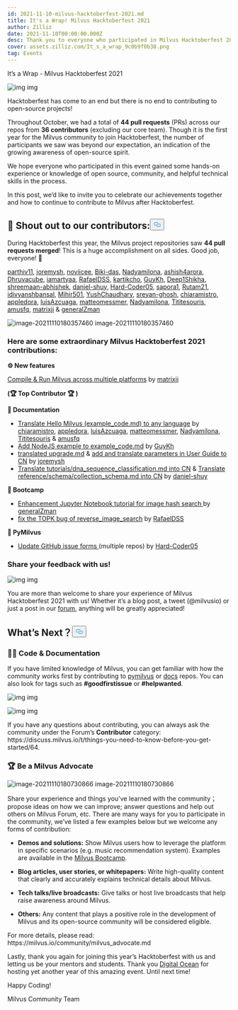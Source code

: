 ```yaml
---
id: 2021-11-10-milvus-hacktoberfest-2021.md
title: It's a Wrap! Milvus Hacktoberfest 2021
author: Zilliz
date: 2021-11-10T00:00:00.000Z
desc: Thank you to everyone who participated in Milvus Hacktoberfest 2021!
cover: assets.zilliz.com/It_s_a_wrap_9c0b9f0b38.png
tag: Events
---
```

<custom-h1>It’s a Wrap - Milvus Hacktoberfest 2021</custom-h1><p>
  <span class="img-wrapper">
    <img translate="no" src="https://assets.zilliz.com/Blog_cover_a6ce8748d7.jpeg" alt="img" class="doc-image" id="img" />
    <span>img</span>
  </span>
</p>
<p>Hacktoberfest has come to an end but there is no end to contributing to open-source projects!</p>
<p>Throughout October, we had a total of <strong>44 pull requests</strong> (PRs) across our repos from <strong>36 contributors</strong> (excluding our core team). Though it is the first year for the Milvus community to join Hacktoberfest, the number of participants we saw was beyond our expectation, an indication of the growing awareness of open-source spirit.</p>
<p>We hope everyone who participated in this event gained some hands-on experience or knowledge of open source, community, and helpful technical skills  in the process.️️️</p>
<p>In this post, we’d like to invite you to celebrate our achievements together and how to continue to contribute to Milvus after Hacktoberfest.</p>
<h2 id="📣-Shout-out-to-our-contributors" class="common-anchor-header"><strong>📣 Shout out to our contributors:</strong><button data-href="#📣-Shout-out-to-our-contributors" class="anchor-icon" translate="no">
      <svg translate="no"
        aria-hidden="true"
        focusable="false"
        height="20"
        version="1.1"
        viewBox="0 0 16 16"
        width="16"
      >
        <path
          fill="#0092E4"
          fill-rule="evenodd"
          d="M4 9h1v1H4c-1.5 0-3-1.69-3-3.5S2.55 3 4 3h4c1.45 0 3 1.69 3 3.5 0 1.41-.91 2.72-2 3.25V8.59c.58-.45 1-1.27 1-2.09C10 5.22 8.98 4 8 4H4c-.98 0-2 1.22-2 2.5S3 9 4 9zm9-3h-1v1h1c1 0 2 1.22 2 2.5S13.98 12 13 12H9c-.98 0-2-1.22-2-2.5 0-.83.42-1.64 1-2.09V6.25c-1.09.53-2 1.84-2 3.25C6 11.31 7.55 13 9 13h4c1.45 0 3-1.69 3-3.5S14.5 6 13 6z"
        ></path>
      </svg>
    </button></h2><p>During Hacktoberfest this year, the Milvus project repositories saw <strong>44 pull requests merged</strong>! This is a huge accomplishment on all sides. Good job, everyone! 🎉</p>
<p><a href="https://github.com/parthiv11">parthiv11</a>, <a href="https://github.com/joremysh">joremysh</a>, <a href="https://github.com/noviicee">noviicee</a>, <a href="https://github.com/Biki-das">Biki-das</a>, <a href="https://github.com/Nadyamilona">Nadyamilona</a>, <a href="https://github.com/ashish4arora">ashish4arora</a>, <a href="https://github.com/Dhruvacube">Dhruvacube</a>, <a href="https://github.com/iamartyaa">iamartyaa</a>, <a href="https://github.com/RafaelDSS">RafaelDSS</a>, <a href="https://github.com/kartikcho">kartikcho</a>, <a href="https://github.com/GuyKh">GuyKh</a>, <a href="https://github.com/Deep1Shikha">Deep1Shikha</a>, <a href="https://github.com/shreemaan-abhishek">shreemaan-abhishek</a>, <a href="https://github.com/daniel-shuy">daniel-shuy</a>, <a href="https://github.com/Hard-Coder05">Hard-Coder05</a>, <a href="https://github.com/sapora1">sapora1</a>, <a href="https://github.com/Rutam21">Rutam21</a>, <a href="https://github.com/idivyanshbansal">idivyanshbansal</a>, <a href="https://github.com/Mihir501">Mihir501</a>, <a href="https://github.com/Ayushchaudhary-Github">YushChaudhary</a>, <a href="https://github.com/sreyan-ghosh">sreyan-ghosh</a>, <a href="https://github.com/chiaramistro">chiaramistro</a>, <a href="https://github.com/appledora">appledora</a>, <a href="https://github.com/luisAzcuaga">luisAzcuaga</a>, <a href="https://github.com/matteomessmer">matteomessmer</a>, <a href="https://github.com/Nadyamilona">Nadyamilona</a>, <a href="https://github.com/Tititesouris">Tititesouris</a>, <a href="https://github.com/amusfq">amusfq</a>, <a href="https://github.com/matrixji">matrixji</a> &amp; <a href="https://github.com/zamanmub">generalZman</a></p>
<p>
  <span class="img-wrapper">
    <img translate="no" src="https://assets.zilliz.com/_80b0d87746.png" alt="image-20211110180357460" class="doc-image" id="image-20211110180357460" />
    <span>image-20211110180357460</span>
  </span>
</p>
<h3 id="Here-are-some-extraordinary-Milvus-Hacktoberfest-2021-contributions" class="common-anchor-header">Here are some extraordinary Milvus Hacktoberfest 2021 contributions:</h3><p><strong>⚙️ New features</strong></p>
<p><a href="https://github.com/milvus-io/milvus/issues/7706">Compile &amp; Run Milvus across multiple platforms</a> by <a href="https://github.com/matrixji">matrixji</a></p>
<p><strong>(🏆  Top Contributor  🏆 )</strong></p>
<p><strong>📝  Documentation</strong></p>
<ul>
<li><a href="https://github.com/milvus-io/bootcamp/issues/720">Translate Hello Milvus (example_code.md) to any language</a> by <a href="https://github.com/chiaramistro">chiaramistro</a>, <a href="https://github.com/appledora">appledora</a>, <a href="https://github.com/luisAzcuaga">luisAzcuaga</a>, <a href="https://github.com/matteomessmer">matteomessmer</a>, <a href="https://github.com/Nadyamilona">Nadyamilona</a>, <a href="https://github.com/Tititesouris">Tititesouris</a> &amp; <a href="https://github.com/amusfq">amusfq</a></li>
<li><a href="https://github.com/milvus-io/bootcamp/issues/720">Add NodeJS example to example_code.md</a> by <a href="https://github.com/GuyKh">GuyKh</a></li>
<li><a href="https://github.com/milvus-io/milvus-docs/pull/921/files">translated upgrade.md</a> &amp; <a href="https://github.com/milvus-io/milvus-docs/pull/892">add and translate parameters in User Guide to CN</a> by <a href="https://github.com/joremysh">joremysh</a></li>
<li><a href="https://github.com/milvus-io/milvus-docs/pull/753">Translate tutorials/dna_sequence_classification.md into CN</a> &amp; <a href="https://github.com/milvus-io/milvus-docs/pull/752">Translate reference/schema/collection_schema.md into CN</a> by <a href="https://github.com/daniel-shuy">daniel-shuy</a></li>
</ul>
<p><strong>🚀  Bootcamp</strong></p>
<ul>
<li><a href="https://github.com/milvus-io/bootcamp/pull/858">Enhancement Jupyter Notebook tutorial for image hash search </a>by <a href="https://github.com/zamanmub">generalZman</a></li>
<li><a href="https://github.com/milvus-io/bootcamp/pull/792">fix the TOPK bug of reverse_image_search</a> by <a href="https://github.com/RafaelDSS">RafaelDSS</a></li>
</ul>
<p><strong>🐍 PyMilvus</strong></p>
<ul>
<li><a href="https://github.com/milvus-io/pymilvus/issues/741">Update GitHub issue forms </a>(multiple repos) by <a href="https://github.com/Hard-Coder05">Hard-Coder05</a></li>
</ul>
<h3 id="Share-your-feedback-with-us" class="common-anchor-header">Share your feedback with us!</h3><p>
  <span class="img-wrapper">
    <img translate="no" src="https://assets.zilliz.com/h3_412b0f649b.png" alt="img" class="doc-image" id="img" />
    <span>img</span>
  </span>
</p>
<p>You are more than welcome to share your experience of Milvus Hacktoberfest 2021 with us! Whether it’s a blog post, a tweet (@milvusio) or just a post in our <a href="https://discuss.milvus.io/c/hacktoberfest/9">forum</a>, anything will be greatly appreciated!</p>
<h2 id="Whats-Next" class="common-anchor-header">What’s Next？<button data-href="#Whats-Next" class="anchor-icon" translate="no">
      <svg translate="no"
        aria-hidden="true"
        focusable="false"
        height="20"
        version="1.1"
        viewBox="0 0 16 16"
        width="16"
      >
        <path
          fill="#0092E4"
          fill-rule="evenodd"
          d="M4 9h1v1H4c-1.5 0-3-1.69-3-3.5S2.55 3 4 3h4c1.45 0 3 1.69 3 3.5 0 1.41-.91 2.72-2 3.25V8.59c.58-.45 1-1.27 1-2.09C10 5.22 8.98 4 8 4H4c-.98 0-2 1.22-2 2.5S3 9 4 9zm9-3h-1v1h1c1 0 2 1.22 2 2.5S13.98 12 13 12H9c-.98 0-2-1.22-2-2.5 0-.83.42-1.64 1-2.09V6.25c-1.09.53-2 1.84-2 3.25C6 11.31 7.55 13 9 13h4c1.45 0 3-1.69 3-3.5S14.5 6 13 6z"
        ></path>
      </svg>
    </button></h2><h3 id="👩‍💻-Code--Documentation" class="common-anchor-header"><strong>👩‍💻</strong> <strong>Code &amp; Documentation</strong></h3><p>If you have limited knowledge of Milvus, you can get familiar with how the community works first by contributing to <a href="https://github.com/milvus-io/pymilvus">pymilvus</a> or <a href="https://github.com/milvus-io/milvus-docs">docs</a> repos. You can also look for tags such as <strong>#goodfirstissue</strong> or <strong>#helpwanted</strong>.</p>
<p>
  <span class="img-wrapper">
    <img translate="no" src="https://assets.zilliz.com/h4_f18c9b6c2c.png" alt="img" class="doc-image" id="img" />
    <span>img</span>
  </span>
</p>
<p>
  <span class="img-wrapper">
    <img translate="no" src="https://assets.zilliz.com/h5_a4f90c24a8.png" alt="img" class="doc-image" id="img" />
    <span>img</span>
  </span>
</p>
<p>If you have any questions about contributing, you can always ask the community under the Forum’s <strong>Contributor</strong> category: https://discuss.milvus.io/t/things-you-need-to-know-before-you-get-started/64.</p>
<h3 id="🏆-Be-a-Milvus-Advocate" class="common-anchor-header">🏆 Be a Milvus Advocate</h3><p>
  <span class="img-wrapper">
    <img translate="no" src="https://assets.zilliz.com/advocate_1052d8249a.jpg" alt="image-20211110180730866" class="doc-image" id="image-20211110180730866" />
    <span>image-20211110180730866</span>
  </span>
</p>
<p>Share your experience and things you’ve learned with the community；propose ideas on how we can improve; answer questions and help out others on Milvus Forum, etc. There are many ways for you to participate in the community, we’ve listed a few examples below but we welcome any forms of contribution:</p>
<ul>
<li><p><strong>Demos and solutions:</strong> Show Milvus users how to leverage the platform in specific scenarios (e.g. music recommendation system). Examples are available in the <a href="https://github.com/milvus-io/bootcamp">Milvus Bootcamp</a>.</p></li>
<li><p><strong>Blog articles, user stories, or whitepapers:</strong> Write high-quality content that clearly and accurately explains technical details about Milvus.</p></li>
<li><p><strong>Tech talks/live broadcasts:</strong> Give talks or host live broadcasts that help raise awareness around Milvus.</p></li>
<li><p><strong>Others:</strong> Any content that plays a positive role in the development of Milvus and its open-source community will be considered eligible.</p></li>
</ul>
<p>For more details, please read: https://milvus.io/community/milvus_advocate.md</p>
<p>Lastly, thank you again for joining this year’s Hacktoberfest with us and letting us be your mentors and students. Thank you <a href="https://hacktoberfest.digitalocean.com/">Digital Ocean</a> for hosting yet another year of this amazing event. Until next time!</p>
<p>Happy Coding!</p>
<p>Milvus Community Team</p>
